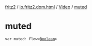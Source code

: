 [fritz2](../../index.md) / [io.fritz2.dom.html](../index.md) / [Video](index.md) / [muted](./muted.md)

# muted

`var muted: Flow<`[`Boolean`](https://kotlinlang.org/api/latest/jvm/stdlib/kotlin/-boolean/index.html)`>`